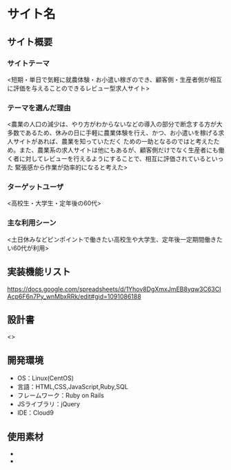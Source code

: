 # サイト名
<Agrin work>

## サイト概要
### サイトテーマ
<短期・単日で気軽に就農体験・お小遣い稼ぎのでき、顧客側・生産者側が相互に評価を与えることのできるレビュー型求人サイト>

### テーマを選んだ理由
<農業の人口の減少は、やり方がわからないなどの導入の部分で断念する方が大多数であるため、休みの日に手軽に農業体験を行え、かつ、お小遣いを稼げる求人サイトがあれば、農業を知っていただく
ための一助となるのではと考えたため。また、農業系の求人サイトは他にもあるが、顧客側だけでなく生産者にも働く者に対してレビューを行えるようにすることで、相互に評価されているといった
緊張感から作業が効率的になると考えた>

### ターゲットユーザ
<高校生・大学生・定年後の60代>

### 主な利用シーン
<土日休みなどピンポイントで働きたい高校生や大学生、定年後一定期間働きたい60代が利用>

## 実装機能リスト
<https://docs.google.com/spreadsheets/d/1Yhov8DgXmxJmEB8yqw3C63CIAcp6F6n7Py_wnMbxRRk/edit#gid=1091086188>

## 設計書
<>

## 開発環境
- OS：Linux(CentOS)
- 言語：HTML,CSS,JavaScript,Ruby,SQL
- フレームワーク：Ruby on Rails
- JSライブラリ：jQuery
- IDE：Cloud9

## 使用素材
- 
- 